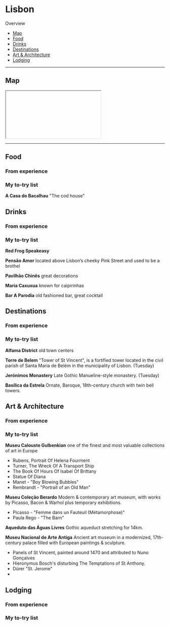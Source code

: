 # Lisbon

Overview

- [Map](#map)
- [Food](#food)
- [Drinks](#drinks)
- [Destinations](#destinations)
- [Art & Architecture](#art--architecture)
- [Lodging](#lodging)

-----

## Map

<iframe></iframe>

-----

## Food

### From experience

### My to-try list

**A Casa do Bacalhau**
"The cod house"

## Drinks

### From experience

### My to-try list

**Red Frog Speakeasy**

**Pensão Amor**
located above Lisbon’s cheeky Pink Street and used to be a brothel

**Pavilhão Chinês**
great decorations

**Maria Caxuxua**
known for caipirinhas

**Bar A Parodia**
old fashioned bar, great cocktail

## Destinations

### From experience

### My to-try list

**Alfama District**
old town centers

**Torre de Belem**
"Tower of St Vincent", is a fortified tower located in the civil parish of Santa Maria de Belém in the municipality of Lisbon. (Tuesday)

**Jerónimos Monastery**
Late Gothic Manueline-style monastery. (Tuesday)

**Basílica da Estrela**
Ornate, Baroque, 18th-century church with twin bell towers.


## Art & Architecture

### From experience

### My to-try list

**Museu Calouste Gulbenkian**
one of the finest and most valuable collections of art in Europe
- Rubens, Portrait Of Helena Fourment
- Turner, The Wreck Of A Transport Ship
- The Book Of Hours Of Isabel Of Brittany
- Statue Of Diana
- Manet - "Boy Blowing Bubbles"
- Rembrandt - "Portrait of an Old Man"

**Museu Coleção Berardo**
Modern & contemporary art museum, with works by Picasso, Bacon & Warhol plus temporary exhibitions.
- Picasso - "Femme dans un Fauteuil (Métamorphose)"
- Paula Rego - "The Barn"

**Aqueduto das Águas Livres**
Gothic aqueduct stretching for 14km.

**Museu Nacional de Arte Antiga**
Ancient art museum in a modernized, 17th-century palace filled with European paintings & sculpture.
- Panels of St Vincent, painted around 1470 and attributed to Nuno Gonçalves
- Hieronymus Bosch's disturbing The Temptations of St Anthony.
- Dürer "St. Jerome"
- 


## Lodging

### From experience

### My to-try list
